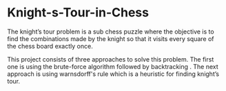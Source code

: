 # Knight-s-Tour-in-Chess
The knight’s tour problem is a sub chess puzzle where the objective is to find the combinations made by the knight so that it visits every square of the chess board exactly once.

This project consists of three approaches to solve this problem.
The first one is using the brute-force algorithm followed by backtracking . The next approach is using warnsdorff's rule which is a heuristic for finding knight’s tour. 
